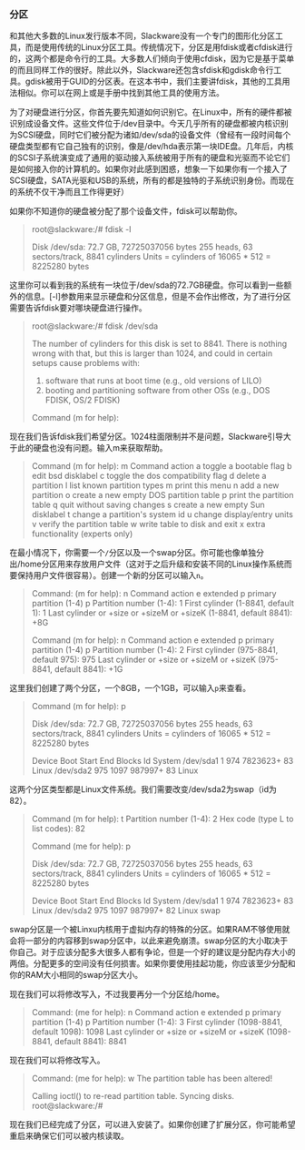 ### 分区

和其他大多数的Linux发行版本不同，Slackware没有一个专门的图形化分区工具，而是使用传统的Linux分区工具。传统情况下，分区是用fdisk或者cfdisk进行的，这两个都是命令行的工具。大多数人们倾向于使用cfdisk，因为它是基于菜单的而且同样工作的很好。除此以外，Slackware还包含sfdisk和gdisk命令行工具。gdisk被用于GUID的分区表。在这本书中，我们主要讲fdisk，其他的工具用法相似。你可以在网上或是手册中找到其他工具的使用方法。

为了对硬盘进行分区，你首先要先知道如何识别它。在Linux中，所有的硬件都被识别成设备文件。这些文件位于/dev目录中。今天几乎所有的硬盘都被内核识别为SCSI硬盘，同时它们被分配为诸如/dev/sda的设备文件（曾经有一段时间每个硬盘类型都有它自己独有的识别，像是/dev/hda表示第一块IDE盘。几年后，内核的SCSI子系统演变成了通用的驱动接入系统被用于所有的硬盘和光驱而不论它们是如何接入你的计算机的。如果你对此感到困惑，想象一下如果你有一个接入了SCSI硬盘，SATA光驱和USB的系统，所有的都是独特的子系统识别身份。而现在的系统不仅干净而且工作得更好）

如果你不知道你的硬盘被分配了那个设备文件，fdisk可以帮助你。

> root@slackware:/# fdisk -l
> 
> Disk /dev/sda: 72.7 GB, 72725037056 bytes
> 255 heads, 63 sectors/track, 8841 cylinders
> Units = cylinders of 16065 * 512 = 8225280 bytes

这里你可以看到我的系统有一块位于/dev/sda的72.7GB硬盘。你可以看到一些额外的信息。[-l]参数用来显示硬盘和分区信息，但是不会作出修改，为了进行分区需要告诉fdisk要对哪块硬盘进行操作。

> root@slackware:/# fdisk /dev/sda
> 
> The number of cylinders for this disk is set to 8841.
> There is nothing wrong with that, but this is larger than 1024,
> and could in certain setups cause problems with:
> 1) software that runs at boot time (e.g., old versions of LILO)
> 2) booting and partitioning software from other OSs
>    (e.g., DOS FDISK, OS/2 FDISK)
> 
> Command (m for help):

现在我们告诉fdisk我们希望分区。1024柱面限制并不是问题，Slackware引导大于此的硬盘也没有问题。输入m来获取帮助。

> Command (m for help): m
> Command action
>    a   toggle a bootable flag
>    b   edit bsd disklabel
>    c   toggle the dos compatibility flag
>    d   delete a partition
>    l   list known partition types
>    m   print this menu
>    n   add a new partition
>    o   create a new empty DOS partition table
>    p   print the partition table
>    q   quit without saving changes
>    s   create a new empty Sun disklabel
>    t   change a partition's system id
>    u   change display/entry units
>    v   verify the partition table
>    w   write table to disk and exit
>    x   extra functionality (experts only)

在最小情况下，你需要一个`/`分区以及一个swap分区。你可能也像单独分出/home分区用来存放用户文件（这对于之后升级和安装不同的Linux操作系统而要保持用户文件很容易）。创建一个新的分区可以输入`n`。

> Command: (m for help): n
> Command action
>    e   extended
>    p   primary partition (1-4)
> p
> Partition number (1-4): 1
> First cylinder (1-8841, default 1): 1
> Last cylinder or +size or +sizeM or +sizeK (1-8841, default 8841): +8G
> 
> Command (m for help): n
> Command action
>    e   extended
>    p   primary partition (1-4)
> p
> Partition number (1-4): 2
> First cylinder (975-8841, default 975): 975
> Last cylinder or +size or +sizeM or +sizeK (975-8841, default 8841): +1G

这里我们创建了两个分区，一个8GB，一个1GB，可以输入`p`来查看。

>  Command (m for help): p
> 
> Disk /dev/sda: 72.7 GB, 72725037056 bytes
> 255 heads, 63 sectors/track, 8841 cylinders
> Units = cylinders of 16065 * 512 = 8225280 bytes
> 
>    Device Boot       Start      End          Blocks   Id  System
> /dev/sda1                1      974         7823623+  83  Linux
> /dev/sda2              975     1097          987997+  83  Linux

这两个分区类型都是Linux文件系统。我们需要改变/dev/sda2为swap（id为82）。

> Command (m for help): t
> Partition number (1-4): 2
> Hex code (type L to list codes): 82
> 
> Command (me for help): p
> 
> Disk /dev/sda: 72.7 GB, 72725037056 bytes
> 255 heads, 63 sectors/track, 8841 cylinders
> Units = cylinders of 16065 * 512 = 8225280 bytes
> 
>    Device Boot       Start      End          Blocks   Id  System
> /dev/sda1                1      974         7823623+  83  Linux
> /dev/sda2              975     1097          987997+  82  Linux swap

swap分区是一个被Linxu内核用于虚拟内存的特殊的分区。如果RAM不够使用就会将一部分的内容移到swap分区中，以此来避免崩溃。swap分区的大小取决于你自己。对于应该分配多大很多人都有争论，但是一个好的建议是分配内存大小的两倍。分配更多的空间没有任何损害。如果你要使用挂起功能，你应该至少分配和你的RAM大小相同的swap分区大小。

现在我们可以将修改写入，不过我要再分一个分区给/home。

> Command: (me for help): n
> Command action
>    e   extended
>    p   primary partition (1-4)
> p
> Partition number (1-4): 3
> First cylinder (1098-8841, default 1098): 1098
> Last cylinder or +size or +sizeM or +sizeK (1098-8841, default 8841): 8841

现在我们可以将修改写入。

> Command: (me for help): w
> The partition table has been altered!
> 
> Calling ioctl() to re-read partition table.
> Syncing disks.
> root@slackware:/# 

现在我们已经完成了分区，可以进入安装了。如果你创建了扩展分区，你可能希望重启来确保它们可以被内核读取。

